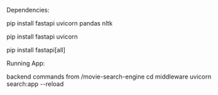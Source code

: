 Dependencies:

pip install fastapi uvicorn pandas nltk

pip install fastapi uvicorn

pip install fastapi[all]


Running App:

backend commands from /movie-search-engine
cd middleware
uvicorn search:app --reload